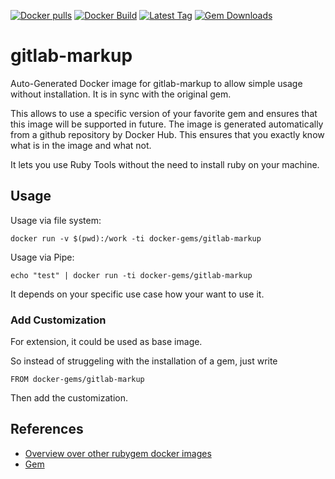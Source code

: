 [![Docker pulls](https://img.shields.io/docker/pulls/rubygem/gitlab-markup.svg)](https://hub.docker.com/r/rubygem/gitlab-markup/)
[![Docker Build](https://img.shields.io/docker/automated/rubygem/gitlab-markup.svg)](https://hub.docker.com/r/rubygem/gitlab-markup/)
[![Latest Tag](https://img.shields.io/github/tag/docker-rubygem/gitlab-markup.svg)](https://hub.docker.com/r/rubygem/gitlab-markup/)
[![Gem Downloads](https://img.shields.io/gem/dt/gitlab-markup.svg)](https://rubygems.org/gems/gitlab-markup/)
# gitlab-markup

Auto-Generated Docker image for gitlab-markup to allow simple usage without installation.
It is in sync with the original gem.

This allows to use a specific version of your favorite gem and ensures that this image will be supported in future.
The image is generated automatically from a github repository by Docker Hub.
This ensures that you exactly know what is in the image and what not.

It lets you use Ruby Tools without the need to install ruby on your machine.

## Usage

Usage via file system:

`docker run -v $(pwd):/work -ti docker-gems/gitlab-markup`

Usage via Pipe:

`echo "test" | docker run -ti docker-gems/gitlab-markup`

It depends on your specific use case how your want to use it.

### Add Customization

For extension, it could be used as base image.

So instead of struggeling with the installation of a gem, just write

`FROM docker-gems/gitlab-markup`

Then add the customization.

## References

 - [Overview over other rubygem docker images](https://github.com/thinkbot/docker-rubygem)
 - [Gem](https://rubygems.org/gems/gitlab-markup/)
